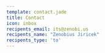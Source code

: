 ```yaml
---
template: contact.jade
title: Contact
icon: inbox
recipents_email: its@zenobi.us
recipents_name: "Zenobius Jiricek"
recipents_type: 'to'
---
```


